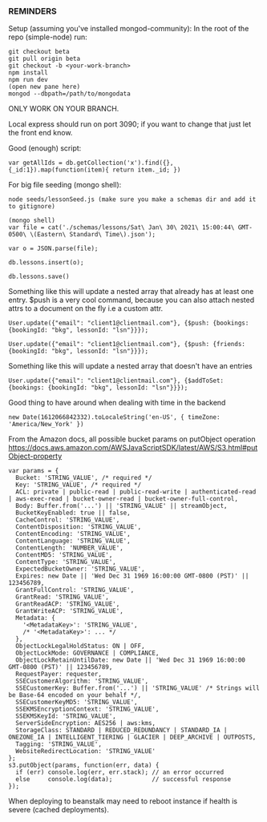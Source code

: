 ### REMINDERS
   Setup (assuming you've installed mongod-community):
   In the root of the repo (simple-node) run:
   ```
   git checkout beta 
   git pull origin beta 
   git checkout -b <your-work-branch>
   npm install
   npm run dev 
   (open new pane here)
   mongod --dbpath=/path/to/mongodata
   ```
   ONLY WORK ON YOUR BRANCH. 
   
   Local express should run on port 3090; if you want to change that just let
   the front end know.

   Good (enough) script:
   ```
   var getAllIds = db.getCollection('x').find({}, {_id:1}).map(function(item){ return item._id; })
   ```

   For big file seeding (mongo shell):
   ```
   node seeds/lessonSeed.js (make sure you make a schemas dir and add it to gitignore)

   (mongo shell)
   var file = cat('./schemas/lessons/Sat\ Jan\ 30\ 2021\ 15:00:44\ GMT-0500\ \(Eastern\ Standard\ Time\).json');

   var o = JSON.parse(file);

   db.lessons.insert(o);

   db.lessons.save()
   ```

   Something like this will update a nested array that already has at least one entry. $push is a very cool command, because you can also attach nested attrs to a document on the fly i.e a custom attr.  
   ```
   User.update({"email": "client1@clientmail.com"}, {$push: {bookings: {bookingId: "bkg", lessonId: "lsn"}}});

   User.update({"email": "client1@clientmail.com"}, {$push: {friends: {bookingId: "bkg", lessonId: "lsn"}}});
   ```

   Something like this will update a nested array that doesn't have an entries
   ```
   User.update({"email": "client1@clientmail.com"}, {$addToSet: {bookings: {bookingId: "bkg", lessonId: "lsn"}}});
   ```

   Good thing to have around when dealing with time in the backend 
   ```
   new Date(1612066842332).toLocaleString('en-US', { timeZone: 'America/New_York' })
   ```

   From the Amazon docs, all possible bucket params on putObject operation
   https://docs.aws.amazon.com/AWSJavaScriptSDK/latest/AWS/S3.html#putObject-property
   ```
   var params = {
     Bucket: 'STRING_VALUE', /* required */
     Key: 'STRING_VALUE', /* required */
     ACL: private | public-read | public-read-write | authenticated-read | aws-exec-read | bucket-owner-read | bucket-owner-full-control,
     Body: Buffer.from('...') || 'STRING_VALUE' || streamObject,
     BucketKeyEnabled: true || false,
     CacheControl: 'STRING_VALUE',
     ContentDisposition: 'STRING_VALUE',
     ContentEncoding: 'STRING_VALUE',
     ContentLanguage: 'STRING_VALUE',
     ContentLength: 'NUMBER_VALUE',
     ContentMD5: 'STRING_VALUE',
     ContentType: 'STRING_VALUE',
     ExpectedBucketOwner: 'STRING_VALUE',
     Expires: new Date || 'Wed Dec 31 1969 16:00:00 GMT-0800 (PST)' || 123456789,
     GrantFullControl: 'STRING_VALUE',
     GrantRead: 'STRING_VALUE',
     GrantReadACP: 'STRING_VALUE',
     GrantWriteACP: 'STRING_VALUE',
     Metadata: {
       '<MetadataKey>': 'STRING_VALUE',
       /* '<MetadataKey>': ... */
     },
     ObjectLockLegalHoldStatus: ON | OFF,
     ObjectLockMode: GOVERNANCE | COMPLIANCE,
     ObjectLockRetainUntilDate: new Date || 'Wed Dec 31 1969 16:00:00 GMT-0800 (PST)' || 123456789,
     RequestPayer: requester,
     SSECustomerAlgorithm: 'STRING_VALUE',
     SSECustomerKey: Buffer.from('...') || 'STRING_VALUE' /* Strings will be Base-64 encoded on your behalf */,
     SSECustomerKeyMD5: 'STRING_VALUE',
     SSEKMSEncryptionContext: 'STRING_VALUE',
     SSEKMSKeyId: 'STRING_VALUE',
     ServerSideEncryption: AES256 | aws:kms,
     StorageClass: STANDARD | REDUCED_REDUNDANCY | STANDARD_IA | ONEZONE_IA | INTELLIGENT_TIERING | GLACIER | DEEP_ARCHIVE | OUTPOSTS,
     Tagging: 'STRING_VALUE',
     WebsiteRedirectLocation: 'STRING_VALUE'
   };
   s3.putObject(params, function(err, data) {
     if (err) console.log(err, err.stack); // an error occurred
     else     console.log(data);           // successful response
   });
``` 

When deploying to beanstalk may need to reboot instance if health is severe (cached deployments).
